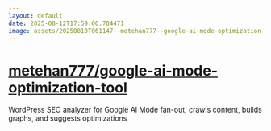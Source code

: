 ```yaml
---
layout: default
date: 2025-08-12T17:59:00.784471
image: assets/20250810T061147--metehan777--google-ai-mode-optimization-tool--20250812T004217--cropped.png
---
```


# [metehan777/google-ai-mode-optimization-tool](https://github.com/metehan777/google-ai-mode-optimization-tool)

WordPress SEO analyzer for Google AI Mode fan-out, crawls content, builds graphs, and suggests optimizations
